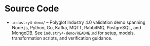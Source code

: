 # Source Code

- `industry4-demo/` – Polyglot Industry 4.0 validation demo spanning Node.js, Python, Go, Kafka, MQTT, RabbitMQ, PostgreSQL, and MongoDB. See `industry4-demo/README.md` for setup, models, transformation scripts, and verification guidance.
